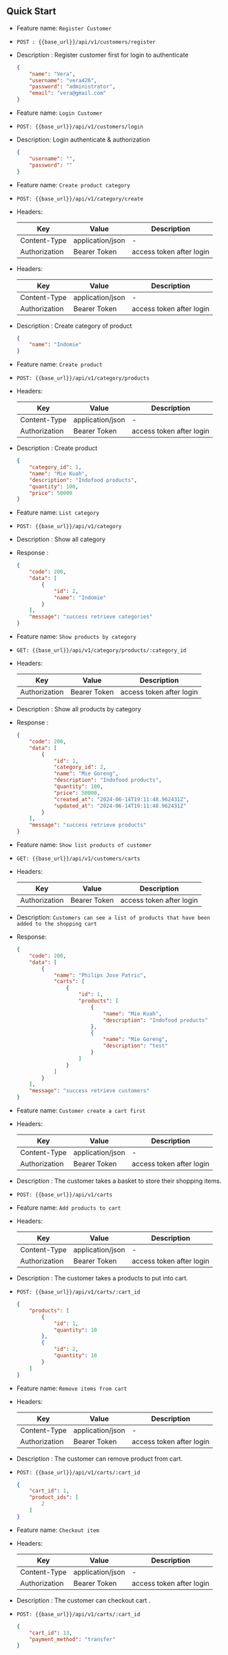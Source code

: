 ## Quick Start
- Feature name: `Register Customer`
- `POST : {{base_url}}/api/v1/customers/register`
- Description : Register customer first for login to authenticate
    ```json
    {
        "name": "Vera",
        "username": "vera426",
        "password": "administrator",
        "email": "vera@gmail.com"
    }
    ```

- Feature name: `Login Customer`
- `POST: {{base_url}}/api/v1/customers/login`
- Description: Login authenticate & authorization
    ```json
    {
        "username": "",
        "password": ""
    }
    ```

- Feature name: `Create product category`
- `POST: {{base_url}}/api/v1/category/create`
- Headers: 

    | Key | Value | Description |
    |----------|----------|----------|
    | Content-Type | application/json | - |
    | Authorization | Bearer Token | access token after login |
- Headers: 

    | Key | Value | Description |
    |----------|----------|----------|
    | Content-Type | application/json | - |
    | Authorization | Bearer Token | access token after login |
- Description : Create category of product
    ```json
    {
        "name": "Indomie"
    }
    ```

- Feature name: `Create product`
- `POST: {{base_url}}/api/v1/category/products`
- Headers: 

    | Key | Value | Description |
    |----------|----------|----------|
    | Content-Type | application/json | - |
    | Authorization | Bearer Token | access token after login |
- Description : Create product
    ```json
    {
        "category_id": 1,
        "name": "Mie Kuah",
        "description": "Indofood products",
        "quantity": 100,
        "price": 50000
    }
    ```

- Feature name: `List category`
- `POST: {{base_url}}/api/v1/category`
- Description : Show all category
- Response : 
    ```json
    {
        "code": 200,
        "data": [
            {
                "id": 2,
                "name": "Indomie"
            }
        ],
        "message": "success retrieve categories"
    }
    ```

- Feature name: `Show products by category`
- `GET: {{base_url}}/api/v1/category/products/:category_id`
- Headers: 

    | Key | Value | Description |
    |----------|----------|----------|    
    | Authorization | Bearer Token | access token after login |
- Description : Show all products by category
- Response : 
    ```json
    {
        "code": 200,
        "data": [
            {
                "id": 1,
                "category_id": 2,
                "name": "Mie Goreng",
                "description": "Indofood products",
                "quantity": 100,
                "price": 50000,
                "created_at": "2024-06-14T19:11:48.962431Z",
                "updated_at": "2024-06-14T19:11:48.962431Z"
            }
        ],
        "message": "success retrieve products"
    }
    ```

- Feature name: `Show list products of customer`
- `GET: {{base_url}}/api/v1/customers/carts`
- Headers: 

    | Key | Value | Description |
    |----------|----------|----------|    
    | Authorization | Bearer Token | access token after login |
- Description: `Customers can see a list of products that have been added to the shopping cart`
- Response: 
    ```json
    {
        "code": 200,
        "data": [
            {
                "name": "Philips Jose Patric",
                "carts": [
                    {
                        "id": 1,
                        "products": [
                            {
                                "name": "Mie Kuah",
                                "description": "Indofood products"
                            },
                            {
                                "name": "Mie Goreng",
                                "description": "test"
                            }
                        ]
                    }
                ]
            }
        ],
        "message": "success retrieve customers"
    }
    ```

- Feature name: `Customer create a cart first`
- Headers: 

    | Key | Value | Description |
    |----------|----------|----------|
    | Content-Type | application/json | - |
    | Authorization | Bearer Token | access token after login |
- Description : The customer takes a basket to store their shopping items.
- `POST: {{base_url}}/api/v1/carts`

- Feature name: `Add products to cart`
- Headers: 

    | Key | Value | Description |
    |----------|----------|----------|
    | Content-Type | application/json | - |
    | Authorization | Bearer Token | access token after login |
- Description : The customer takes a products to put into cart.
- `POST: {{base_url}}/api/v1/carts/:cart_id`
    ```json
    {
        "products": [
            {
                "id": 1,
                "quantity": 10
            },
            {
                "id": 2,
                "quantity": 10
            }
        ]
    }
    ```

- Feature name: `Remove items from cart`
- Headers: 

    | Key | Value | Description |
    |----------|----------|----------|
    | Content-Type | application/json | - |
    | Authorization | Bearer Token | access token after login |
- Description : The customer can remove product from cart.
- `POST: {{base_url}}/api/v1/carts/:cart_id`
    ```json
    {
        "cart_id": 1,
        "product_ids": [
            2
        ]
    }
    ```
- Feature name: `Checkout item`
- Headers: 

    | Key | Value | Description |
    |----------|----------|----------|
    | Content-Type | application/json | - |
    | Authorization | Bearer Token | access token after login |
- Description : The customer can checkout cart .
- `POST: {{base_url}}/api/v1/carts/:cart_id`
    ```json
    {
        "cart_id": 13,
        "payment_method": "transfer"
    }
    ```
